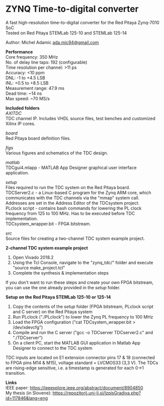 # ZYNQ Time-to-digital converter
A fast high-resolution time-to-digital converter for the Red Pitaya Zynq-7010 SoC\
Tested on Red Pitaya STEMLab 125-10 and STEMLab 125-14

Author: Michel Adamic ada.mic94@gmail.com

**Performance**\
Core frequency: 350 MHz\
No. of delay line taps: 192 (configurable)\
Time resolution per channel: >11 ps\
Accuracy: <10 ppm\
DNL: -1 to +4.5 LSB\
INL: +0.5 to +8.5 LSB\
Measurement range: 47.9 ms\
Dead time: ~14 ns\
Max speed: ~70 MS/s

**Included folders**\
*AXITDC*\
TDC channel IP. Includes VHDL source files, test benches and customized Xilinx IP cores.

*board*\
Red Pitaya board definition files.

*figs*\
Various figures and schematics of the TDC design.

*matlab*\
TDCgui4.mlapp - MATLAB App Designer graphical user interface application.

*setup*\
Files required to run the TDC system on the Red Pitaya board.\
TDCServer2.c - a Linux-based C program for the Zynq ARM core, which communicates with the TDC channels via the "mmap" system call. Addresses are set in the Address Editor of the TDCsystem project.\
PLclock script - contains bash commands for lowering the PL clock frequency from 125 to 100 MHz. Has to be executed before TDC implementation.\
TDCsystem_wrapper.bit - FPGA bitstream.

*src*\
Source files for creating a two-channel TDC system example project.

**2-channel TDC system example project**
1. Open Vivado 2018.2
2. Using the Tcl Console, navigate to the "zynq_tdc/" folder and execute "source make_project.tcl"
3. Complete the synthesis & implementation steps

If you don't want to run these steps and create your own FPGA bitstream, you can use the one already provided in the *setup* folder.

**Setup on the Red Pitaya STEMLab 125-10 or 125-14**
1. Copy the contents of the *setup* folder (FPGA bitstream, PLclock script and C server) on the Red Pitaya system
2. Run PLclock ("./PLclock") to lower the Zynq PL frequency to 100 MHz
3. Load the FPGA configuration ("cat TDCsystem_wrapper.bit > /dev/xdevcfg")
4. Compile and run the C server ("gcc -o TDCserver TDCserver2.c" and "./TDCserver")
5. On a client PC, start the MATLAB GUI application in Matlab App Designer to connect to the TDC system

TDC inputs are located on E1 extension connector pins 17 & 18 (connected to FPGA pins M14 & M15), voltage standard = LVCMOS33 (3,3 V). The TDCs are rising-edge sensitive, i.e. a timestamp is generated for each 0->1 transition.

**Links**\
IEEE paper: https://ieeexplore.ieee.org/abstract/document/8904850 \
My thesis (in Slovene): https://repozitorij.uni-lj.si/IzpisGradiva.php?id=117846&lang=eng
